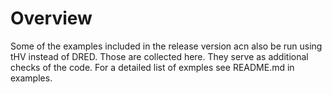 # Overview

Some of the examples included in the release version acn also be run using tHV instead of DRED. Those are collected here. They serve as additional checks of the code. For a detailed list of exmples see README.md in examples.